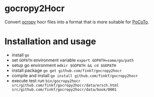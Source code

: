 # gocropy2Hocr
Convert [ocropy](https://github.com/tmbdev/ocropy) hocr files into a
format that is more suitable for
[PoCoTo](https://github.com/cisocrgroup/PoCoTo).

# Installation and usage
* install `go`
* set `GOPATH` environment variable `export GOPATH=some/go/path`
* setup go environment `mdkir $GOPATH && cd $GOPATH`
* install package `go get github.com/finkf/gocropy2hocr`
* compile and install `go install github.com/finkf/gocropy2hocr`
* execute test run `bin/gocropy2hocr
  src/github.com/finkf/gocropy2hocr/data/ersch.html
  src/github.com/finkf/gocropy2hocr/data/book/0001`
